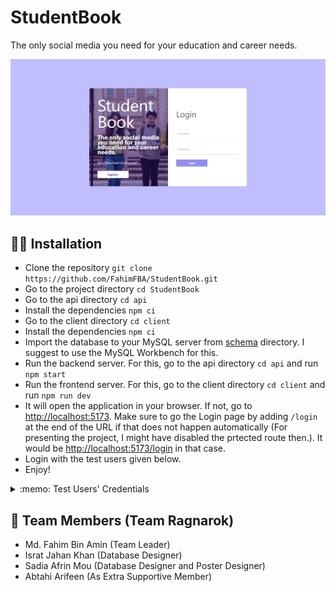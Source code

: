 # StudentBook

The only social media you need for your education and career needs.

![Login page](img/login.png)

## :man_technologist: Installation

- Clone the repository `git clone https://github.com/FahimFBA/StudentBook.git`
- Go to the project directory `cd StudentBook`
- Go to the api directory `cd api`
- Install the dependencies `npm ci`
- Go to the client directory `cd client`
- Install the dependencies `npm ci`
- Import the database to your MySQL server from [schema](/schema/) directory. I suggest to use the MySQL Workbench for this.
- Run the backend server. For this, go to the api directory `cd api` and run `npm start`
- Run the frontend server. For this, go to the client directory `cd client` and run `npm run dev`
- It will open the application in your browser. If not, go to [http://localhost:5173](http://localhost:5173). Make sure to go the Login page by adding `/login` at the end of the URL if that does not happen automatically (For presenting the project, I might have disabled the prtected route then.). It would be [http://localhost:5173/login](http://localhost:5173/login) in that case.
- Login with the test users given below.
- Enjoy!

<details>
<summary>:memo: Test Users' Credentials</summary>
<br>
   :student: <br> Student 1 <br>
    Username: Jane <br> Password: 1212 <br>
    Student 2 <br>
    Username: R2 <br> Password: 1212
    Student 3 <br>
    Username: Mou <br> Password: 1212
    :woman_teacher: <br>
    Username: Israt <br> Password: 1212
    :office_worker: <br>
    Username: Anisul <br> Password: 1212
</details>

## :eyes: Team Members (Team Ragnarok)
* Md. Fahim Bin Amin (Team Leader)
* Israt Jahan Khan (Database Designer)
* Sadia Afrin Mou (Database Designer and Poster Designer)
* Abtahi Arifeen (As Extra Supportive Member)



